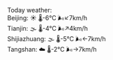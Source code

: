 Today weather:  
Beijing: ☀️   🌡️-6°C 🌬️↙7km/h  
Tianjin: 🌫  🌡️-4°C 🌬️↗4km/h  
Shijiazhuang: 🌫  🌡️-5°C 🌬️←7km/h  
Tangshan: ☁️   🌡️-2°C 🌬️→7km/h  
